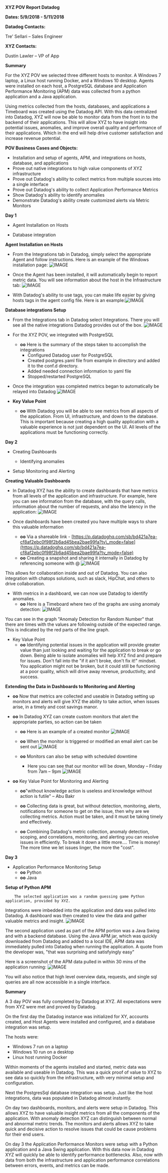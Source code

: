 **XYZ POV Report
Datadog**

**Dates: 5/9/2018 - 5/11/2018**

**Datadog Contacts:**

Tre&#39; Sellari – Sales Engineer

**XYZ Contacts:**

Dustin Lawler – VP of App

**Summary**

For the XYZ POV we selected three different hosts to monitor. A Windows 7 laptop, a Linux host running Docker, and a Windows 10 desktop. Agents were installed on each host, a PostgreSQL database and Application Performance Monitoring (APM) data was collected from a python application and a Java application.

Using metrics collected from the hosts, databases, and applications a Timeboard was created using the Datadog API. With this data centralized into Datadog, XYZ will now be able to monitor data from the front in to the backend of their applications. This will allow XYZ to have insight into potential issues, anomalies, and improve overall quality and performance of their applications. Which in the end will help drive customer satisfaction and increase revenue potential.

**POV Business Cases and Objects:**

- Installation and setup of agents, APM, and integrations on hosts, database, and applications
- Prove out native integrations to high value components of XYZ infrastructure
- Prove out Datadog&#39;s ability to collect metrics from multiple sources into a single interface
- Prove out Datadog&#39;s ability to collect Application Performance Metrics
- Show Datadog&#39;s ability to identify anomalies
- Demonstrate Datadog&#39;s ability create customized alerts via Metric Monitors







**Day 1**

- Agent Installation on Hosts

- Database integration

**Agent Installation on Hosts**

- From the Integrations tab in Datadog, simply select the appropriate Agent and follow instructions. Here is an example of the Windows installation page:
![IMAGE](https://raw.githubusercontent.com/sellarit9/hiring-engineers/master/Image1.png)


- Once the Agent has been installed, it will automatically begin to report metric data. You will see information about the host in the Infrastructure tab:
![IMAGE](https://raw.githubusercontent.com/sellarit9/hiring-engineers/master/Image2.png)



- With Datadog&#39;s ability to use tags, you can make life easier by giving hosts tags in the agent config file.
Here is an example:![IMAGE](https://raw.githubusercontent.com/sellarit9/hiring-engineers/master/IMAGE3.png)

**Database integrations Setup**

- From the Integrations tab in Datadog select Integrations. There you will see all the native integrations Datadog provides out of the box.
![IMAGE](https://raw.githubusercontent.com/sellarit9/hiring-engineers/master/IMAGE4.png)


- For the XYZ POV, we integrated with PostgreSQL
  - **oo** Here is the summary of the steps taken to accomplish the integrations
    - Configured Datadog user for PostgreSQL
    - Created postgres.yaml file from example in directory and added it to the conf.d directory.
    - Added needed connection information to yaml file
    - Stopped/restarted PostgreSQL

- Once the integration was completed metrics began to automatically be relayed into Datadog
![IMAGE](https://raw.githubusercontent.com/sellarit9/hiring-engineers/master/IMAGE5.png)

- **Key Value Point**
  - **oo** With Datadog you will be able to see metrics from all aspects of the application. From UI, infrastructure, and down to the database. This is important because creating a high quality application with a valuable experience is not just dependent on the UI. All levels of the applications must be functioning correctly.

**Day 2**

- Creating Dashboards
  - Identifying anomalies

- Setup Monitoring and Alerting


**Creating Valuable Dashboards**

- In Datadog XYZ has the ability to create dashboards that have metrics from all levels of the application and infrastructure.
For example, here you can see information from the database, with the query calls, information about the number of requests, and also the latency in the application:
![IMAGE](https://raw.githubusercontent.com/sellarit9/hiring-engineers/master/IMAGE6.png)


- Once dashboards have been created you have multiple ways to share this valuable information
  - **oo** Via a shareable link - [https://p.datadoghq.com/sb/bd421a7ea-cf8af2ebc0f98f2b6ad45bea2bae99fa?tv\_mode=false](https://p.datadoghq.com/sb/bd421a7ea-cf8af2ebc0f98f2b6ad45bea2bae99fa?tv_mode=false)
  - **oo** Creating a snapshot and sharing it internally in Datadog by referencing someone with @
![IMAGE](https://raw.githubusercontent.com/sellarit9/hiring-engineers/master/IMAGE7.png)

This allows for collaboration inside and out of Datadog. You can also integration with chatops solutions, such as slack, HipChat, and others to drive collaboration.



- With metrics in a dashboard, we can now use Datadog to identify anomalies.
  - **oo** Here is a Timeboard where two of the graphs are using anomaly detection:
![IMAGE](https://raw.githubusercontent.com/sellarit9/hiring-engineers/master/IMAGE8.png)

You can see in the graph &quot;Anomaly Detection for Random Number&quot; that there are times with the values are following outside of the expected range. This is indicated by the red parts of the line graph.

- Key Value Point
  - **oo** Identifying potential issues in the application will provide greater value than just looking and waiting for the application to break or go down. Being able to isolate anomalies will help XYZ find and prepare for issues. Don&#39;t fall into the &quot;if it ain&#39;t broke, don&#39;t fix it!&quot; mindset. You application might not be broken, but it could still be functioning at a poor quality, which will drive away revenue, productivity, and success.


**Extending the Data in Dashboards to Monitoring and Alerting**

- **oo** Now that metrics are collected and useable in Datadog setting up monitors and alerts will give XYZ the ability to take action, when issues arise, in a timely and cost savings manor.

- **oo** In Datadog XYZ can create custom monitors that alert the appropriate parties, so action can be taken
  - **oo** Here is an example of a created monitor
![IMAGE](https://raw.githubusercontent.com/sellarit9/hiring-engineers/master/IMAGE9.png)



  - **oo** When the monitor is triggered or modified an email alert can be sent out
![IMAGE](https://raw.githubusercontent.com/sellarit9/hiring-engineers/master/IMAGE10.png)



  - **oo** Monitors can also be setup with scheduled downtime
    - Here you can see that our monitor will be down,
Monday – Friday from 7am – 9pm
![IMAGE](https://raw.githubusercontent.com/sellarit9/hiring-engineers/master/IMAGE11.png)


- **oo** Key Value Point for Monitoring and Alerting
  - **oo**&quot;without knowledge action is useless and knowledge without action is futile&quot; – Abu Bakr

  - **oo** Collecting data is great, but without detection, monitoring, alerts, notifications for someone to get on the issue, then why are we collecting metrics. Action must be taken, and it must be taking timely and effectively.

  - **oo** Combining Datadog&#39;s metric collection, anomaly detection, scoping, and correlations, monitoring, and alerting you can resolve issues in efficiently. To break it down a little more…. Time is money! The more time we let issues linger, the more the &quot;cost&quot;.



**Day 3**

- Application Performance Monitoring Setup
  - **oo** Python
  - **oo** Java


**Setup of Python APM**

        The selected application was a random guessing game Python application, provided by XYZ.

Integrations were imbedded into the application and data was pulled into Datadog. A dashboard was then created to view the data and gather valuable metrics and insight.
![IMAGE](https://raw.githubusercontent.com/sellarit9/hiring-engineers/master/IMAGE12.png)

The second application used as part of the APM portion was a Java Swing and with a backend database. Using the Java APM jar, which was quickly downloaded from Datadog and added to a local IDE, APM data was immediately pulled into Datadog when running the application.
A quote from the developer was, &quot;that was surprising and satisfyingly easy&quot;

Here is a screenshot of the APM data pulled in within 30 mins of the application running:
![IMAGE](https://raw.githubusercontent.com/sellarit9/hiring-engineers/master/IMAGE13.png)

You will also notice that high level overview data, requests, and single sql queries are all now accessible in a single interface.

**Summary**

A 3 day POV was fully completed by Datadog at XYZ. All expectations were from XYZ were met and proved by Datadog.

On the first day the Datadog instance was initialized for XY, accounts created, and Host Agents were installed and configured, and a database integration was setup.

The hosts were:

- Windows 7 run on a laptop
- Windows 10 run on a desktop
- Linux host running Docker


Within moments of the agents installed and started, metric data was available and useable in Datadog. This was a quick proof of value to XYZ to see data so quickly from the infrastructure, with very minimal setup and configuration.

Next the PostgresSql database integration was setup. Just like the host integrations, data was populated in Datadog almost instantly.

On day two dashboards, monitors, and alerts were setup in Datadog. This allows XYZ to have valuable insight metrics from all the components of the application. With anomaly detection XYZ can distinguish between normal and abnormal metric trends. The monitors and alerts allows XYZ to take quick and decisive action to resolve issues that could be cause problems for their end users.

On day 3 the Application Performance Monitors were setup with a Python application and a Java Swing application. With this data now in Datadog XYZ will quickly be able to identify performance bottlenecks. Also, now with data from both the infrastructure and application performance correlations between errors, events, and metrics can be made.
